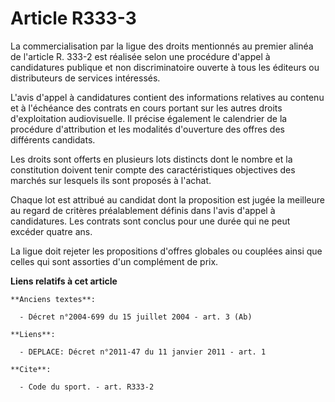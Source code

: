 # Article R333-3

La commercialisation par la ligue des droits mentionnés au premier alinéa de l'article R. 333-2 est réalisée selon une
procédure d'appel à candidatures publique et non discriminatoire ouverte à tous les éditeurs ou distributeurs de services
intéressés.

L'avis d'appel à candidatures contient des informations relatives au contenu et à l'échéance des contrats en cours portant
sur les autres droits d'exploitation audiovisuelle. Il précise également le calendrier de la procédure d'attribution et les
modalités d'ouverture des offres des différents candidats. 

Les droits sont offerts en plusieurs lots distincts dont le nombre et la constitution doivent tenir compte des
caractéristiques objectives des marchés sur lesquels ils sont proposés à l'achat. 

Chaque lot est attribué au candidat dont la proposition est jugée la meilleure au regard de critères préalablement définis
dans l'avis d'appel à candidatures. Les contrats sont conclus pour une durée qui ne peut excéder quatre ans. 

La ligue doit rejeter les propositions d'offres globales ou couplées ainsi que celles qui sont assorties d'un complément de
prix.

**Liens relatifs à cet article**

	**Anciens textes**:

	  - Décret n°2004-699 du 15 juillet 2004 - art. 3 (Ab)

	**Liens**:

	  - DEPLACE: Décret n°2011-47 du 11 janvier 2011 - art. 1

	**Cite**:

	  - Code du sport. - art. R333-2

